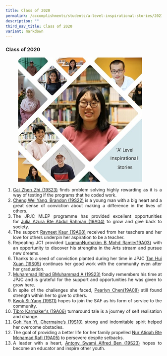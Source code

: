 ```yaml
---
title: Class of 2020
permalink: /accomplishments/students/a-level-inspirational-stories/2021/overview/
description: ""
third_nav_title: Class of 2020
variant: markdown
---
```

<h3><strong>Class of 2020</strong></h3>
<figure>
<img src="/images/Collage%202021.jpg">
</figure>

<div align="justify">
<ol>
	<li><a href="/accomplishments/students/a-level-inspirational-stories/2021/cai-zhen-zhi/">Cai Zhen Zhi (19S23)</a>&nbsp;finds problem solving highly rewarding as it is a way of testing if the programs that he coded work.</li>
	<li><a href="/accomplishments/students/a-level-inspirational-stories/2021/brandon/">Cheng Wei Yang, Brandon (19S22)</a>&nbsp;is a young man with a big heart and a great sense of conviction about making a difference in the lives of others.</li>
	<li>The JPJC MLEP programme has provided excellent opportunities for&nbsp;<a href="/accomplishments/students/a-level-inspirational-stories/2021/azura/">Julia Azura Bte Abdul Rahman (19A04)</a>&nbsp;to grow and give back to society.</li>
	<li>The support&nbsp;<a href="/accomplishments/students/a-level-inspirational-stories/2021/ravneet/">Ravneet Kaur (19A08)</a>&nbsp;received from her teachers and her love for others underpin her aspiration to be a teacher.</li>
	<li>Repeating JC1 provided&nbsp;<a href="/accomplishments/students/a-level-inspirational-stories/2021/nurhakim/">LuqmanNurhakim B Mohd Ramle(19A03)</a>&nbsp;with an opportunity to discover his strengths in the Arts stream and pursue new dreams.</li>
	<li>Thanks to a seed of conviction planted during her time in JPJC&nbsp;<a href="/accomplishments/students/a-level-inspirational-stories/2021/huixuan/">Tan Hui Xuan (19S05)</a>&nbsp;continues her good work with the community even after her graduation.</li>
	<li><a href="/accomplishments/students/a-level-inspirational-stories/2021/ijtihad/">Muhammad Ijtihad BMuhammad A (19S23)</a>&nbsp;fondly remembers his time at JPJC and is grateful for the support and opportunities he was given to grow here.</li>
	<li>In spite of the challenges she faced,&nbsp;<a href="/accomplishments/students/a-level-inspirational-stories/2021/pearlyn/">Pearlyn Chen(19A08)</a>&nbsp;still found strength within her to give to others.</li>
	<li><a href="/accomplishments/students/a-level-inspirational-stories/2021/kwok-si-yang/">Kwok Si-Yang (19S11)</a>&nbsp;hopes to join the SAF as his form of service to the community.</li>
	<li><a href="/accomplishments/students/a-level-inspirational-stories/2021/tibro/">Tibro Karmaker's (19A06)</a>&nbsp;turnaround tale is a journey of self realisation and change.</li>
	<li><a href="/accomplishments/students/a-level-inspirational-stories/2021/chermaine/">Goh Yan Yi, Chermaine’s (19S10)</a>&nbsp;strong and indomitable spirit helped her overcome obstacles.</li>
	<li>The goal of providing a better life for her family propelled&nbsp;<a href="/accomplishments/students/a-level-inspirational-stories/2021/atiqah/">Nur Atiqah Bte Mohamad Rafi (19A05)</a>&nbsp;to persevere despite setbacks.</li>
	<li>A leader with a heart,&nbsp;<a href="/accomplishments/students/a-level-inspirational-stories/2021/antony/">Antony Swami Alfred Ben (19S23)</a>&nbsp;hopes to become an educator and inspire other youth.</li></ol></div>